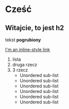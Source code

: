 # Cześć

## Witajcie, to jest h2

tekst **pogrubiony**

[I'm an inline-style link](https://www.google.com)

1. lista
2. druga rzecz
3. 3 rzecz
   * Unordered sub-list
   * Unordered sub-list
   * Unordered sub-list
   * Unordered sub-list
   * Unordered sub-list
   * Unordered sub-list
